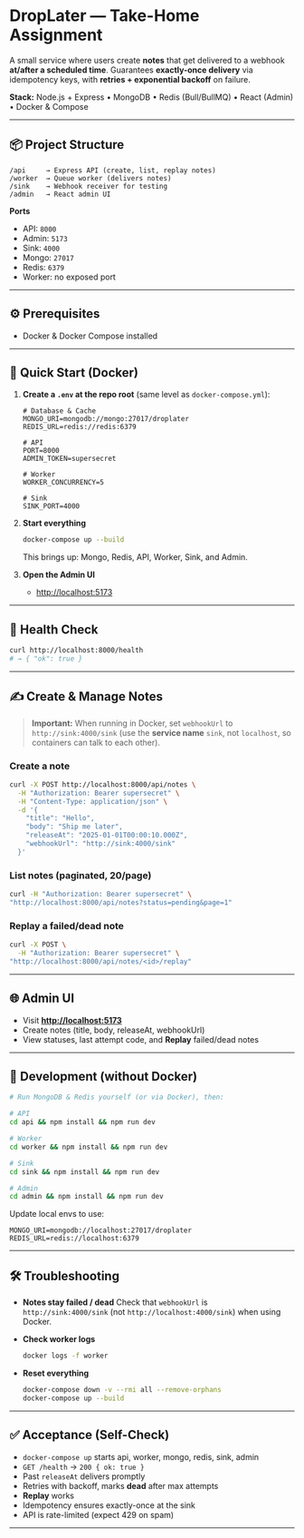 # DropLater — Take-Home Assignment

A small service where users create **notes** that get delivered to a webhook **at/after a scheduled time**.
Guarantees **exactly-once delivery** via idempotency keys, with **retries + exponential backoff** on failure.

**Stack:** Node.js + Express • MongoDB • Redis (Bull/BullMQ) • React (Admin) • Docker & Compose

---

## 📦 Project Structure

```
/api     → Express API (create, list, replay notes)
/worker  → Queue worker (delivers notes)
/sink    → Webhook receiver for testing
/admin   → React admin UI
```

**Ports**

* API: `8000`
* Admin: `5173`
* Sink: `4000`
* Mongo: `27017`
* Redis: `6379`
* Worker: no exposed port

---

## ⚙️ Prerequisites

* Docker & Docker Compose installed

---

## 🚀 Quick Start (Docker)

1. **Create a `.env` at the repo root** (same level as `docker-compose.yml`):

   ```env
   # Database & Cache
   MONGO_URI=mongodb://mongo:27017/droplater
   REDIS_URL=redis://redis:6379

   # API
   PORT=8000
   ADMIN_TOKEN=supersecret

   # Worker
   WORKER_CONCURRENCY=5

   # Sink
   SINK_PORT=4000
   ```

2. **Start everything**

   ```bash
   docker-compose up --build
   ```

   This brings up: Mongo, Redis, API, Worker, Sink, and Admin.

3. **Open the Admin UI**

   * [http://localhost:5173](http://localhost:5173)

---

## 🔎 Health Check

```bash
curl http://localhost:8000/health
# → { "ok": true }
```

---

## ✍️ Create & Manage Notes

> **Important:** When running in Docker, set `webhookUrl` to `http://sink:4000/sink`
> (use the **service name** `sink`, not `localhost`, so containers can talk to each other).

### Create a note

```bash
curl -X POST http://localhost:8000/api/notes \
  -H "Authorization: Bearer supersecret" \
  -H "Content-Type: application/json" \
  -d '{
    "title": "Hello",
    "body": "Ship me later",
    "releaseAt": "2025-01-01T00:00:10.000Z",
    "webhookUrl": "http://sink:4000/sink"
  }'
```

### List notes (paginated, 20/page)

```bash
curl -H "Authorization: Bearer supersecret" \
"http://localhost:8000/api/notes?status=pending&page=1"
```

### Replay a failed/dead note

```bash
curl -X POST \
  -H "Authorization: Bearer supersecret" \
"http://localhost:8000/api/notes/<id>/replay"
```

---

## 🌐 Admin UI

* Visit **[http://localhost:5173](http://localhost:5173)**
* Create notes (title, body, releaseAt, webhookUrl)
* View statuses, last attempt code, and **Replay** failed/dead notes

---

## 🧰 Development (without Docker)

```bash
# Run MongoDB & Redis yourself (or via Docker), then:

# API
cd api && npm install && npm run dev

# Worker
cd worker && npm install && npm run dev

# Sink
cd sink && npm install && npm run dev

# Admin
cd admin && npm install && npm run dev
```

Update local envs to use:

```
MONGO_URI=mongodb://localhost:27017/droplater
REDIS_URL=redis://localhost:6379
```

---

## 🛠️ Troubleshooting

* **Notes stay failed / dead**
  Check that `webhookUrl` is `http://sink:4000/sink` (not `http://localhost:4000/sink`) when using Docker.

* **Check worker logs**

  ```bash
  docker logs -f worker
  ```

* **Reset everything**

  ```bash
  docker-compose down -v --rmi all --remove-orphans
  docker-compose up --build
  ```

---

## ✅ Acceptance (Self-Check)

* `docker-compose up` starts api, worker, mongo, redis, sink, admin
* `GET /health` → `200 { ok: true }`
* Past `releaseAt` delivers promptly
* Retries with backoff, marks **dead** after max attempts
* **Replay** works
* Idempotency ensures exactly-once at the sink
* API is rate-limited (expect 429 on spam)

---


